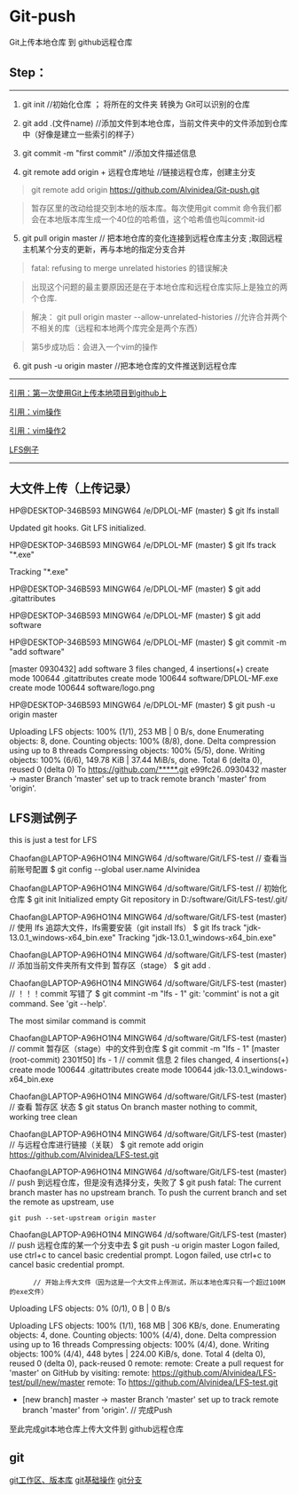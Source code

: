 # Git-push
Git上传本地仓库 到 github远程仓库

## Step：

---

1. git init //初始化仓库 ；  将所在的文件夹 转换为 Git可以识别的仓库

2. git add .(文件name) //添加文件到本地仓库，当前文件夹中的文件添加到仓库中（好像是建立一些索引的样子）

3. git commit -m "first commit" //添加文件描述信息 

4. git remote add origin + 远程仓库地址 //链接远程仓库，创建主分支 

> git remote add origin https://github.com/Alvinidea/Git-push.git

> 暂存区里的改动给提交到本地的版本库。每次使用git commit 命令我们都会在本地版本库生成一个40位的哈希值，这个哈希值也叫commit-id

5. git pull origin master // 把本地仓库的变化连接到远程仓库主分支 ;取回远程主机某个分支的更新，再与本地的指定分支合并

> fatal: refusing to merge unrelated histories 的错误解决

> 出现这个问题的最主要原因还是在于本地仓库和远程仓库实际上是独立的两个仓库.

> 解决： git pull origin master --allow-unrelated-histories //允许合并两个不相关的库（远程和本地两个库完全是两个东西）

> 第5步成功后：会进入一个vim的操作

6. git push -u origin master //把本地仓库的文件推送到远程仓库

---


[引用：第一次使用Git上传本地项目到github上](https://www.cnblogs.com/sdcs/p/8270029.html)

[引用：vim操作](http://c.biancheng.net/view/804.html)

[引用：vim操作2](https://www.cnblogs.com/chengjiawei/p/9339951.html)

[LFS例子](https://github.com/Alvinidea/LFS-test)

---

## 大文件上传（上传记录）
HP@DESKTOP-346B593 MINGW64 /e/DPLOL-MF (master)
$ git lfs install

Updated git hooks.
Git LFS initialized.

HP@DESKTOP-346B593 MINGW64 /e/DPLOL-MF (master)
$ git lfs track "*.exe"

Tracking "*.exe"

HP@DESKTOP-346B593 MINGW64 /e/DPLOL-MF (master)
$ git add .gitattributes

HP@DESKTOP-346B593 MINGW64 /e/DPLOL-MF (master)
$ git add software

HP@DESKTOP-346B593 MINGW64 /e/DPLOL-MF (master)
$ git commit -m "add software"

[master 0930432] add software
 3 files changed, 4 insertions(+)
 create mode 100644 .gitattributes
 create mode 100644 software/DPLOL-MF.exe
 create mode 100644 software/logo.png

HP@DESKTOP-346B593 MINGW64 /e/DPLOL-MF (master)
$ git push -u origin master

Uploading LFS objects: 100% (1/1), 253 MB | 0 B/s, done
Enumerating objects: 8, done.
Counting objects: 100% (8/8), done.
Delta compression using up to 8 threads
Compressing objects: 100% (5/5), done.
Writing objects: 100% (6/6), 149.78 KiB | 37.44 MiB/s, done.
Total 6 (delta 0), reused 0 (delta 0)
To https://github.com/*****.git
   e99fc26..0930432  master -> master
Branch 'master' set up to track remote branch 'master' from 'origin'.

## LFS测试例子
this is just a test for LFS

Chaofan@LAPTOP-A96HO1N4 MINGW64 /d/software/Git/LFS-test  // 查看当前账号配置
$ git config --global user.name
Alvinidea
            

Chaofan@LAPTOP-A96HO1N4 MINGW64 /d/software/Git/LFS-test   // 初始化仓库
$ git init
Initialized empty Git repository in D:/software/Git/LFS-test/.git/

Chaofan@LAPTOP-A96HO1N4 MINGW64 /d/software/Git/LFS-test (master)  // 使用 lfs 追踪大文件，lfs需要安装（git install lfs）
$ git lfs track "jdk-13.0.1_windows-x64_bin.exe"
Tracking "jdk-13.0.1_windows-x64_bin.exe"

Chaofan@LAPTOP-A96HO1N4 MINGW64 /d/software/Git/LFS-test (master)  // 添加当前文件夹所有文件到 暂存区（stage）
$ git add .

Chaofan@LAPTOP-A96HO1N4 MINGW64 /d/software/Git/LFS-test (master)  // ！！！commit 写错了
$ git commint -m "lfs - 1"
git: 'commint' is not a git command. See 'git --help'.

The most similar command is
        commit

Chaofan@LAPTOP-A96HO1N4 MINGW64 /d/software/Git/LFS-test (master) // commit 暂存区（stage）中的文件到仓库
$ git commit -m "lfs - 1"
[master (root-commit) 2301f50] lfs - 1            // commit 信息
 2 files changed, 4 insertions(+)
 create mode 100644 .gitattributes
 create mode 100644 jdk-13.0.1_windows-x64_bin.exe

Chaofan@LAPTOP-A96HO1N4 MINGW64 /d/software/Git/LFS-test (master) // 查看 暂存区 状态
$ git status
On branch master
nothing to commit, working tree clean

Chaofan@LAPTOP-A96HO1N4 MINGW64 /d/software/Git/LFS-test (master) // 与远程仓库进行链接（关联）
$ git remote add origin https://github.com/Alvinidea/LFS-test.git

Chaofan@LAPTOP-A96HO1N4 MINGW64 /d/software/Git/LFS-test (master) // push 到远程仓库，但是没有选择分支，失败了
$ git push
fatal: The current branch master has no upstream branch.
To push the current branch and set the remote as upstream, use

    git push --set-upstream origin master


Chaofan@LAPTOP-A96HO1N4 MINGW64 /d/software/Git/LFS-test (master) // push 远程仓库的某一个分支中去
$ git push -u origin master
Logon failed, use ctrl+c to cancel basic credential prompt.
Logon failed, use ctrl+c to cancel basic credential prompt.

          // 开始上传大文件（因为这是一个大文件上传测试，所以本地仓库只有一个超过100M的exe文件）

Uploading LFS objects:   0% (0/1), 0 B | 0 B/s                             

Uploading LFS objects: 100% (1/1), 168 MB | 306 KB/s, done.
Enumerating objects: 4, done.
Counting objects: 100% (4/4), done.
Delta compression using up to 16 threads
Compressing objects: 100% (4/4), done.
Writing objects: 100% (4/4), 448 bytes | 224.00 KiB/s, done.
Total 4 (delta 0), reused 0 (delta 0), pack-reused 0
remote:
remote: Create a pull request for 'master' on GitHub by visiting:
remote:      https://github.com/Alvinidea/LFS-test/pull/new/master
remote:
To https://github.com/Alvinidea/LFS-test.git
 * [new branch]      master -> master
Branch 'master' set up to track remote branch 'master' from 'origin'. // 完成Push

至此完成git本地仓库上传大文件到 github远程仓库

## git

[git工作区、版本库](https://www.runoob.com/git/git-workspace-index-repo.html)
[git基础操作](https://www.runoob.com/git/git-basic-operations.html)
[git分支](https://blog.csdn.net/susu_xi/article/details/82025379)
